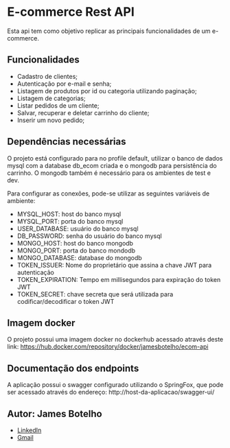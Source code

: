 # E-commerce Rest API

Esta api tem como objetivo replicar as principais funcionalidades de um e-commerce.

## Funcionalidades

* Cadastro de clientes;
* Autenticação por e-mail e senha;
* Listagem de produtos por id ou categoria utilizando paginação;
* Listagem de categorias;
* Listar pedidos de um cliente;
* Salvar, recuperar e deletar carrinho do cliente;
* Inserir um novo pedido;

## Dependências necessárias

O projeto está configurado para no profile default, utilizar o banco de dados mysql com a database db_ecom criada e o mongodb para persistência do carrinho. O mongodb também é necessário para os ambientes de test e dev.

Para configurar as conexões, pode-se utilizar as seguintes variáveis de ambiente:

* MYSQL_HOST: host do banco mysql
* MYSQL_PORT: porta do banco mysql
* USER_DATABASE: usuário do banco mysql
* DB_PASSWORD: senha do usuário do banco mysql
* MONGO_HOST: host do banco mongodb
* MONGO_PORT: porta do banco mondodb
* MONGO_DATABASE: database do mongodb
* TOKEN_ISSUER: Nome do proprietário que assina a chave JWT para autenticação
* TOKEN_EXPIRATION: Tempo em millisegundos para expiração do token JWT
* TOKEN_SECRET: chave secreta que será utilizada para codificar/decodificar o token JWT

## Imagem docker

O projeto possui uma imagem docker no dockerhub acessado através deste link: https://hub.docker.com/repository/docker/jamesbotelho/ecom-api

## Documentação dos endpoints

A aplicação possui o swagger configurado utilizando o SpringFox, que pode ser acessado através do endereço: http://host-da-aplicacao/swagger-ui/

## Autor: James Botelho
* [LinkedIn](https://br.linkedin.com/in/james-de-oliveira-botelho-67344914b)
* [Gmail](jms.devel@gmail.com)
